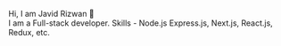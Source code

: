 Hi, I am Javid Rizwan 👋  
I am a Full-stack developer.
Skills - Node.js Express.js, Next.js, React.js, Redux, etc.
  
<!---
JavidRizwan/JavidRizwan is a ✨ special ✨ repository because its `README.md` (this file) appears on your GitHub profile.
You can click the Preview link to take a look at your changes.
--->

